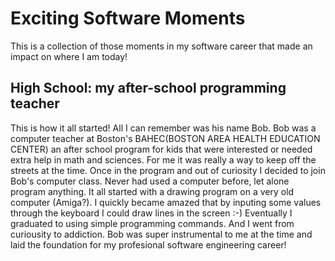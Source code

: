 # Exciting Software Moments
This is a collection of those moments in my software career that made an impact on where I am today!

## High School: my after-school programming teacher
This is how it all started! All I can remember was his name Bob. Bob was a computer teacher at Boston's BAHEC(BOSTON AREA HEALTH EDUCATION CENTER) an after school program for kids that were interested or needed extra help in math and sciences. For me it was really a way to keep off the streets at the time. Once in the program and out of curiosity I decided to join Bob's computer class. Never had used a computer before, let alone program anything. It all started with a drawing program on a very old computer (Amiga?). I quickly became amazed that by inputing some values through the keyboard I could draw lines in the screen :-) Eventually I graduated to using simple programming commands. And I went from curiousity to addiction. Bob was super instrumental to me at the time and laid the foundation for my profesional software engineering career!
